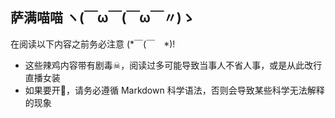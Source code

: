 ## 萨满喵喵 ヽ(￣ω￣(￣ω￣〃)ゝ

在阅读以下内容之前务必注意 (*￣(￣　*)!

* 这些辣鸡内容带有剧毒☠，阅读过多可能导致当事人不省人事，或是从此改行直播女装
* 如果要开🍴，请务必遵循 Markdown 科学语法，否则会导致某些科学无法解释的现象
